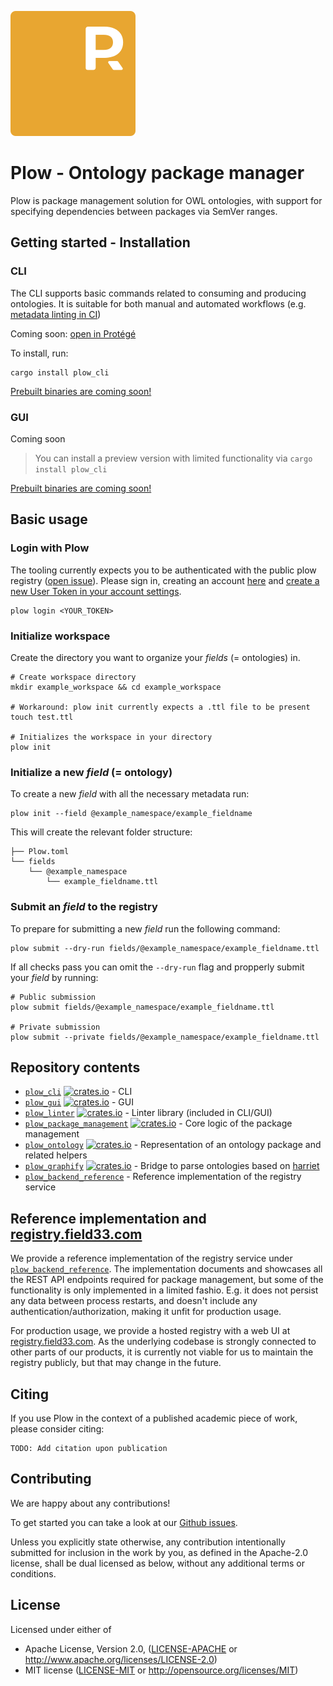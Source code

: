 ![Plow logo](./assets/logo.svg)
# Plow - Ontology package manager

Plow is package management solution for OWL ontologies, with support for specifying dependencies between packages via SemVer ranges.

## Getting started - Installation

### CLI
The CLI supports basic commands related to consuming and producing ontologies. It is suitable for both manual and automated workflows (e.g. [metadata linting in CI](https://github.com/field33/ontologies/blob/12ede2b557fde94f6a768e8b65c84929a58c05ce/.github/workflows/lint.yml#L33))

Coming soon: [open in Protégé](https://github.com/field33/plow/issues/10)

To install, run:

```shell
cargo install plow_cli
```

[Prebuilt binaries are coming soon!](https://github.com/field33/plow/issues/1)

### GUI

Coming soon

> You can install a preview version with limited functionality via `cargo install plow_cli`

[Prebuilt binaries are coming soon!](https://github.com/field33/plow/issues/2)

## Basic usage
### Login with Plow
The tooling currently expects you to be authenticated with the public plow registry ([open issue](https://github.com/field33/plow/issues/11)). Please sign in, creating an account [here](plow.pm) and [create a new User Token in your account settings](https://staging-registry.field33.com/home#user-tokens).


```shell
plow login <YOUR_TOKEN>
```

### Initialize workspace
Create the directory you want to organize your *fields* (= ontologies) in.
```shell
# Create workspace directory
mkdir example_workspace && cd example_workspace

# Workaround: plow init currently expects a .ttl file to be present
touch test.ttl

# Initializes the workspace in your directory
plow init
```


### Initialize a new *field* (= ontology)
To create a new *field* with all the necessary metadata run:
```shell
plow init --field @example_namespace/example_fieldname
```
This will create the relevant folder structure:
```
├── Plow.toml
└── fields
    └── @example_namespace
        └── example_fieldname.ttl
```

### Submit an *field* to the registry
To prepare for submitting a new *field* run the following command:
```shell
plow submit --dry-run fields/@example_namespace/example_fieldname.ttl
```

If all checks pass you can omit the `--dry-run` flag and propperly submit your *field* by running:
```shell
# Public submission
plow submit fields/@example_namespace/example_fieldname.ttl

# Private submission
plow submit --private fields/@example_namespace/example_fieldname.ttl
```

## Repository contents

- [`plow_cli`](./plow_cli) [<img alt="crates.io" src="https://img.shields.io/crates/v/plow_cli.svg?style=for-the-badge&color=fc8d62&logo=rust" height="20">](https://crates.io/crates/plow_cli) - CLI
- [`plow_gui`](./plow_gui) [<img alt="crates.io" src="https://img.shields.io/crates/v/plow_gui.svg?style=for-the-badge&color=fc8d62&logo=rust" height="20">](https://crates.io/crates/plow_gui) - GUI
- [`plow_linter`](./plow_linter) [<img alt="crates.io" src="https://img.shields.io/crates/v/plow_linter.svg?style=for-the-badge&color=fc8d62&logo=rust" height="20">](https://crates.io/crates/plow_linter) - Linter library (included in CLI/GUI)
- [`plow_package_management`](./plow_package_management) [<img alt="crates.io" src="https://img.shields.io/crates/v/plow_package_management.svg?style=for-the-badge&color=fc8d62&logo=rust" height="20">](https://crates.io/crates/plow_package_management) - Core logic of the package management
- [`plow_ontology`](./plow_ontology) [<img alt="crates.io" src="https://img.shields.io/crates/v/plow_ontology.svg?style=for-the-badge&color=fc8d62&logo=rust" height="20">](https://crates.io/crates/plow_ontology) - Representation of an ontology package and related helpers
- [`plow_graphify`](./plow_graphify) [<img alt="crates.io" src="https://img.shields.io/crates/v/plow_graphify.svg?style=for-the-badge&color=fc8d62&logo=rust" height="20">](https://crates.io/crates/plow_graphify) - Bridge to parse ontologies based on [harriet](https://github.com/field33/harriet)
- [`plow_backend_reference`](./plow_backend_reference) - Reference implementation of the registry service

## Reference implementation and [registry.field33.com](http://registry.field33.com)

We provide a reference implementation of the registry service under [`plow_backend_reference`](./plow_backend_reference).
The implementation documents and showcases all the REST API endpoints required for package management,
but some of the functionality is only implemented in a limited fashio.
E.g. it does not persist any data between process restarts, and doesn't include any authentication/authorization, making it unfit for production usage.

For production usage, we provide a hosted registry with a web UI at [registry.field33.com](http://registry.field33.com).
As the underlying codebase is strongly connected to other parts of our products, it is currently not viable for us to maintain
the registry publicly, but that may change in the future.

## Citing

If you use Plow in the context of a published academic piece of work, please consider citing:
```
TODO: Add citation upon publication
```

## Contributing

We are happy about any contributions!

To get started you can take a look at our [Github issues](https://github.com/field33/plow/issues).

Unless you explicitly state otherwise, any contribution intentionally
submitted for inclusion in the work by you, as defined in the Apache-2.0
license, shall be dual licensed as below, without any additional terms or
conditions.

## License

Licensed under either of

* Apache License, Version 2.0, ([LICENSE-APACHE](LICENSE-APACHE) or http://www.apache.org/licenses/LICENSE-2.0)
* MIT license ([LICENSE-MIT](LICENSE-MIT) or http://opensource.org/licenses/MIT)
